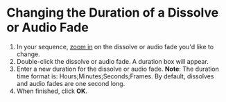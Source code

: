 # Changing the Duration of a Dissolve or Audio Fade

1. In your sequence, [zoom in](/importing-and-working-with-media-files/zooming-in-and-out.md) on the dissolve or audio fade you'd like to change. 
2. Double-click the dissolve or audio fade. A duration box will appear. 
3. Enter a new duration for the dissolve or audio fade. **Note**: The duration time format is: Hours;Minutes;Seconds;Frames. By default, dissolves and audio fades are one second long.
4. When finished, click **OK**.



